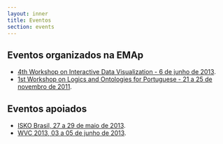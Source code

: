 ```yaml
---
layout: inner
title: Eventos
section: events
---
```


## Eventos organizados na EMAp

- <a href="/WVC-2013/" target="_blank">4th Workshop on Interactive Data Visualization - 6 de junho de 2013</a>.
- <a href="/NLP-2011/" target="_blank">1st Workshop on Logics and Ontologies for Portuguese - 21 a 25 de novembro de 2011</a>.

## Eventos apoiados

- <a href="http://isko-brasil.org.br/" target="_blank">ISKO Brasil, 27 a 29 de maio de 2013</a>.
- <a href="http://www2.ic.uff.br/~wvc2013/" target="_blank">WVC 2013, 03 a 05 de junho de 2013</a>.
